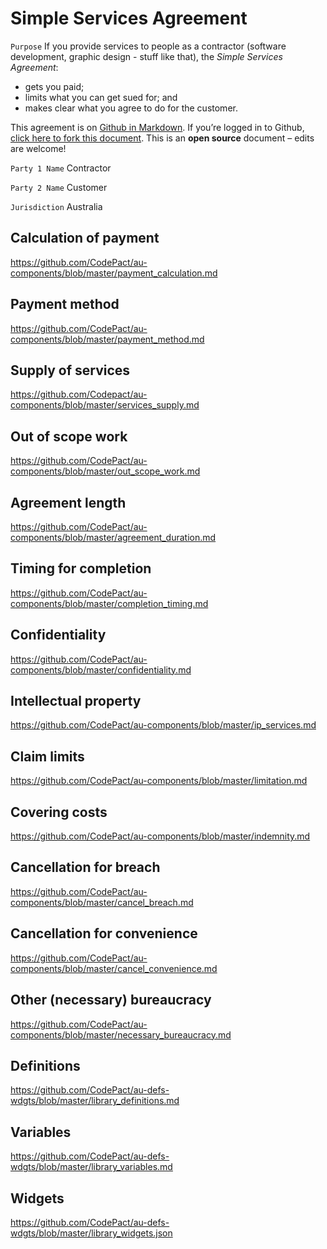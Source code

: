 # Simple Services Agreement

`Purpose` If you provide services to people as a contractor (software development, graphic design - stuff like that), the _Simple Services Agreement_:
- gets you paid;
- limits what you can get sued for; and
- makes clear what you agree to do for the customer.

This agreement is on [Github in Markdown](https://github.com/CodePact/au-simple-services/blob/master/au-simple-services.md). If you’re logged in to Github, [click here to fork this document](https://github.com/CodePact/au-simple-services/fork). This is an **open source** document – edits are welcome!

`Party 1 Name` Contractor

`Party 2 Name` Customer

`Jurisdiction` Australia

## Calculation of payment

https://github.com/CodePact/au-components/blob/master/payment_calculation.md

## Payment method

https://github.com/CodePact/au-components/blob/master/payment_method.md

## Supply of services

https://github.com/Codepact/au-components/blob/master/services_supply.md

## Out of scope work

https://github.com/CodePact/au-components/blob/master/out_scope_work.md

## Agreement length

https://github.com/CodePact/au-components/blob/master/agreement_duration.md

## Timing for completion

https://github.com/CodePact/au-components/blob/master/completion_timing.md

## Confidentiality

https://github.com/CodePact/au-components/blob/master/confidentiality.md

## Intellectual property

https://github.com/CodePact/au-components/blob/master/ip_services.md

## Claim limits

https://github.com/CodePact/au-components/blob/master/limitation.md

## Covering costs

https://github.com/CodePact/au-components/blob/master/indemnity.md

## Cancellation for breach

https://github.com/CodePact/au-components/blob/master/cancel_breach.md

## Cancellation for convenience

https://github.com/CodePact/au-components/blob/master/cancel_convenience.md

## Other (necessary) bureaucracy

https://github.com/CodePact/au-components/blob/master/necessary_bureaucracy.md

## Definitions

https://github.com/CodePact/au-defs-wdgts/blob/master/library_definitions.md

## Variables

https://github.com/CodePact/au-defs-wdgts/blob/master/library_variables.md

## Widgets

https://github.com/CodePact/au-defs-wdgts/blob/master/library_widgets.json
